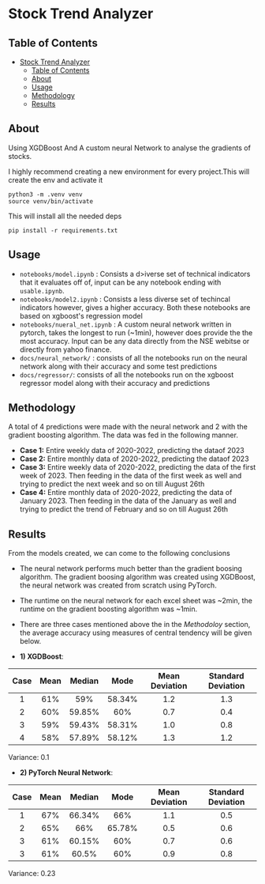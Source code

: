 # Stock Trend Analyzer

## Table of Contents

- [Stock Trend Analyzer](#stock-trend-analyzer)
  - [Table of Contents](#table-of-contents)
  - [About ](#about-)
  - [Usage ](#usage-)
  - [Methodology](#methodology)
  - [Results](#results)

## About <a name = "about"></a>

Using XGDBoost And A custom neural Network to analyse the gradients of stocks. 

I highly recommend creating a new environment for every project.This will create the env and activate it

```
python3 -m .venv venv
source venv/bin/activate
```

This will install all the needed deps
```
pip install -r requirements.txt
```

## Usage <a name = "usage"></a>

- `notebooks/model.ipynb` : Consists a d>iverse set of technical indicators that it evaluates off of, input can be any notebook ending with `usable.ipynb`.
- `notebooks/model2.ipynb` : Consists a less diverse set of techincal indicators however, gives a higher accuracy. Both these notebooks are based on xgboost's regression model
- `notebooks/nueral_net.ipynb` : A custom neural network written in pytorch, takes the longest to run (~1min), however does provide the the most accuracy. Input can be any data directly from the NSE webitse or directly from yahoo finance.
- `docs/neural_network/` : consists of all the notebooks run on the neural network along with their accuracy and some test predictions
- `docs/regressor/`: consists of all the notebooks run on the xgboost regressor model along with their accuracy and predictions 

## Methodology
A total of 4 predictions were made with the neural network and 2 with the gradient boosting algorithm. The data was fed in the following manner.
- **Case 1:** Entire weekly data of 2020-2022, predicting the dataof 2023  
- **Case 2:** Entire monthly data of 2020-2022, predicting the dataof 2023  
- **Case 3:** Entire weekly data of 2020-2022, predicting the data of the first week of 2023. Then feeding in the data of the first week as well and trying to predict the next week and so on till August 26th  
- **Case 4:** Entire monthly data of 2020-2022, predicting the data of January 2023. Then feeding in the data of the January as well and trying to predict the trend of February and so on till August 26th  

## Results

From the models created, we can come to the following conclusions
- The neural network performs much better than the gradient boosing algorithm. The gradient boosing algorithm was created using XGDBoost, the neural network was created from scratch using PyTorch.
- The runtime on the neural network for each excel sheet was ~2min, the runtime on the gradient boosting algorithm was ~1min.
- There are three cases mentioned above the in the *Methodoloy* section, the average accuracy using measures of central tendency will be given below.


- **1) XGDBoost**: 

| Case | Mean | Median | Mode   | Mean Deviation | Standard Deviation |
|:----:| :----: |:------:| :------: | :--------------: |:------------------:|
|  1   | 61%  |  59%   | 58.34% | 1.2            |        1.3         |
|  2   | 60%  | 59.85% | 60%    | 0.7            |        0.4         |
|  3   | 59%  | 59.43% | 58.31% | 1.0            |        0.8         |
|  4   | 58%  | 57.89% | 58.12% | 1.3            |        1.2         |

Variance: 0.1

- **2) PyTorch Neural Network**: 

| Case | Mean | Median |  Mode  | Mean Deviation | Standard Deviation |
|:----:|:----:|:------:|:------:| :--------------: |:------------------:|
|  1   | 67%  | 66.34% |  66%   | 1.1            |        0.5         |
|  2   | 65%  |  66%   | 65.78% | 0.5            |        0.6         |
|  3   | 61%  | 60.15% |  60%   | 0.7            |        0.6         |
|  3   | 61%  | 60.5%  |  60%   | 0.9            |        0.8         |

 Variance: 0.23